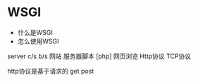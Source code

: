 # WSGI

- 什么是WSGI
- 怎么使用WSGI

server
c/s
b/s
网站 服务器脚本
[php]
网页浏览 Http协议 TCP协议

http协议是基于请求的
get post

```python

```
